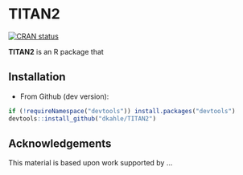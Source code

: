 <!-- README.md is generated from README.Rmd. Please edit that file -->

TITAN2
======

<!-- badges: start -->

[![CRAN
status](https://www.r-pkg.org/badges/version/TITAN2)](https://cran.r-project.org/package=TITAN2)
<!-- badges: end -->

**TITAN2** is an R package that

Installation
------------

-   From Github (dev version):

``` r
if (!requireNamespace("devtools")) install.packages("devtools")
devtools::install_github("dkahle/TITAN2")
```

Acknowledgements
----------------

This material is based upon work supported by …
